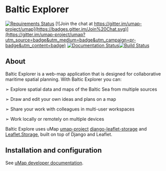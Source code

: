 
# Baltic Explorer

[![Requirements Status](https://requires.io/github/umap-project/umap/requirements.svg?branch=master)](https://requires.io/github/umap-project/umap/requirements/?branch=master)
[![Join the chat at https://gitter.im/umap-project/umap](https://badges.gitter.im/Join%20Chat.svg)](https://gitter.im/umap-project/umap?utm_source=badge&utm_medium=badge&utm_campaign=pr-badge&utm_content=badge) [![Documentation Status](https://readthedocs.org/projects/umap-project/badge/?version=latest)](http://umap-project.readthedocs.io/en/latest/?badge=latest)[![Build Status](https://travis-ci.org/umap-project/umap.svg?branch=master)](https://travis-ci.org/umap-project/umap)

## About

Baltic Explorer is a web-map application that is designed for collaborative maritime spatial
planning. With Baltic Explorer you can:

➢ Explore spatial data and maps of the Baltic Sea from multiple sources

➢ Draw and edit your own ideas and plans on a map

➢ Share your work with colleagues in multi-user workspaces

➢ Work locally or remotely on multiple devices

Baltic Explore uses uMap [umap-project](https://github.com/umap-project/) [django-leaflet-storage](https://github.com/umap-project/django-leaflet-storage) and [Leaflet.Storage](https://github.com/umap-project/Leaflet.Storage), built on top of Django and Leaflet.


## Installation and configuration

See [uMap developer documentation](https://umap-project.readthedocs.io/en/latest/install/).
